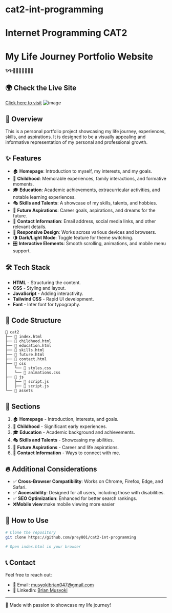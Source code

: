 # cat2-int-programming
# Internet Programming CAT2
# My Life Journey Portfolio Website

**✨✨🚀🚀🚀🚀🚀🎉🎉**

## 🌍 Check the Live Site
[Click here to visit](https://www.brianmusyoki.site/)
![image](https://github.com/user-attachments/assets/5d7f81f7-9c53-4cf9-b46f-8365c8135932)


## 🚀 Overview
This is a personal portfolio project showcasing my life journey, experiences, skills, and aspirations. It is designed to be a visually appealing and informative representation of my personal and professional growth.

## ✨ Features
- 🏠 **Homepage**: Introduction to myself, my interests, and my goals.
- 👶 **Childhood**: Memorable experiences, family interactions, and formative moments.
- 🎓 **Education**: Academic achievements, extracurricular activities, and notable learning experiences.
- 🎭 **Skills and Talents**: A showcase of my skills, talents, and hobbies.
- 🌟 **Future Aspirations**: Career goals, aspirations, and dreams for the future.
- 📩 **Contact Information**: Email address, social media links, and other relevant details.
- 📱 **Responsive Design**: Works across various devices and browsers.
- 🌗 **Dark/Light Mode**: Toggle feature for theme switching.
- 🎛 **Interactive Elements**: Smooth scrolling, animations, and mobile menu support.

## 🛠 Tech Stack
- **HTML** - Structuring the content.
- **CSS** - Styling and layout.
- **JavaScript** - Adding interactivity.
- **Tailwind CSS** - Rapid UI development.
- **Font** - Inter font for typography.

## 📁 Code Structure
```
📂 cat2
├── 📄 index.html
├── 📄 childhood.html
├── 📄 education.html
├── 📄 skills.html
├── 📄 future.html
├── 📄 contact.html
├── 📂 css
│   └── 📄 styles.css
│   └── 📄 animations.css
├── 📂 js
│   ├── 📄 script.js
│   ├── 📄 script.js
└── 📂 assets  
```

## 📌 Sections
1. 🏠 **Homepage** - Introduction, interests, and goals.
2. 👶 **Childhood** - Significant early experiences.
3. 🎓 **Education** - Academic background and achievements.
4. 🎭 **Skills and Talents** - Showcasing my abilities.
5. 🌟 **Future Aspirations** - Career and life aspirations.
6. 📩 **Contact Information** - Ways to connect with me.

## 🔥 Additional Considerations
- ✅ **Cross-Browser Compatibility**: Works on Chrome, Firefox, Edge, and Safari.
- ✅ **Accessibility**: Designed for all users, including those with disabilities.
- ✅ **SEO Optimization**: Enhanced for better search rankings.
- ❌**Mobile view**:make mobile viewing more easier

## 🎯 How to Use
```bash
# Clone the repository
git clone https://github.com/prey801/cat2-int-programming

# Open index.html in your browser
```

## 📞 Contact
Feel free to reach out:
- 📧 Email: [musyokibrian047@gmail.com](mailto:musyokibrian047@gmail.com)
- 💼 LinkedIn: [Brian Musyoki](https://www.linkedin.com/in/brian-musyoki-271a70260/)

---
💙 Made with passion to showcase my life journey!

